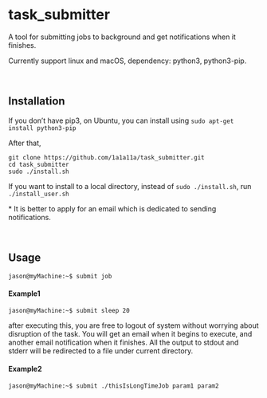 task_submitter
==============

A tool for submitting jobs to background and get notifications when it finishes.

Currently support linux and macOS, dependency: python3, python3-pip.

 

Installation
------------

If you don’t have pip3, on Ubuntu, you can install using `sudo apt-get install
python3-pip `

After that,

```
git clone https://github.com/1a1a11a/task_submitter.git
cd task_submitter 
sudo ./install.sh
```

If you want to install to a local directory, instead of `sudo ./install.sh`, run
`./install_user.sh`

\* It is better to apply for an email which is dedicated to sending
notifications.

 

Usage 
------

`jason@myMachine:~$ submit job`

#### Example1 

`jason@myMachine:~$ submit sleep 20`

after executing this, you are free to logout of system without worrying about
disruption of the task. You will get an email when it begins to execute, and
another email notification when it finishes. All the output to stdout and stderr
will be redirected to a file under current directory.

#### Example2 

`jason@myMachine:~$ submit ./thisIsLongTimeJob param1 param2 `

 
